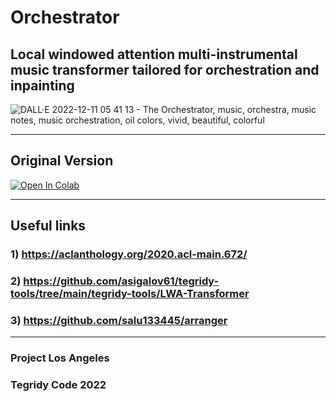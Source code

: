 # Orchestrator
## Local windowed attention multi-instrumental music transformer tailored for orchestration and inpainting

![DALL·E 2022-12-11 05 41 13 - The Orchestrator, music, orchestra, music notes, music orchestration, oil colors, vivid, beautiful, colorful](https://user-images.githubusercontent.com/56325539/208037783-2189e0f3-1862-4993-9f01-b48ee6809af4.png)

***

## Original Version

[![Open In Colab][colab-badge]][colab-notebook3]

[colab-notebook3]: <https://colab.research.google.com/github/asigalov61/Orchestrator/blob/main/Orchestrator.ipynb>
[colab-badge]: <https://colab.research.google.com/assets/colab-badge.svg>

***

## Useful links

### 1) https://aclanthology.org/2020.acl-main.672/
### 2) https://github.com/asigalov61/tegridy-tools/tree/main/tegridy-tools/LWA-Transformer
### 3) https://github.com/salu133445/arranger

***

### Project Los Angeles
### Tegridy Code 2022
